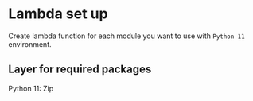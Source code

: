 # Lambda set up

Create lambda function for each module you want to use with `Python 11` environment.
## Layer for required packages
Python 11:
Zip 
